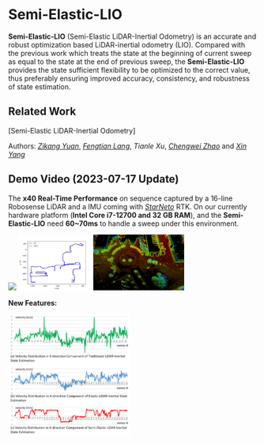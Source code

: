 # Semi-Elastic-LIO

**Semi-Elastic-LIO** (Semi-Elastic LiDAR-Inertial Odometry) is an accurate and robust optimization based LiDAR-inertial odometry (LIO). Compared with the previous work which treats the state at the beginning of current sweep as equal to the state at the end of previous sweep, the **Semi-Elastic-LIO** provides the state sufficient flexibility to be optimized to the correct value, thus preferably ensuring improved accuracy, consistency, and robustness of state estimation.

## Related Work

[Semi-Elastic LiDAR-Inertial Odometry]

Authors: [*Zikang Yuan*](https://scholar.google.com/citations?hl=zh-CN&user=acxdM9gAAAAJ), [*Fengtian Lang*](https://scholar.google.com/citations?hl=zh-CN&user=zwgGSkEAAAAJ&view_op=list_works&gmla=ABEO0Yrl4-YPuowyntSYyCW760yxM5-IWkF8FGV4t9bs9qz1oWrqnlHmPdbt7LMcMDc04kl2puqRR4FaZvaCUONsX7MQhuAC6a--VS2pTsuwj-CyKgWp3iWDP2TS0I__Zui5da4), *Tianle Xu*, [*Chengwei Zhao*](https://github.com/chengwei0427) and [*Xin Yang*](https://scholar.google.com/citations?user=lsz8OOYAAAAJ&hl=zh-CN)

## Demo Video (2023-07-17 Update)

The **x40 Real-Time Performance** on sequence captured by a 16-line Robosense LiDAR and a IMU coming with [*StarNeto*](http://www.starneto.com/) RTK. On our currently hardware platform (**Intel Core i7-12700 and 32 GB RAM**), and the **Semi-Elastic-LIO** need **60~70ms** to handle a sweep under this environment.

<div align="left">
<img src="doc/demo_gif.gif" width=33.3% />
<img src="doc/nclt_result.png" width=66.6% />
</div>

**New Features:**

<div align="left">
<img src="doc/velocity_consistency.png" width=49% />
</div>
